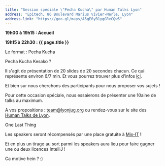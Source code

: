 ```yaml
---
title: "Session spéciale \"Pecha Kucha\" par Human Talks Lyon"
address: "Epitech, 86 Boulevard Marius Vivier-Merle, Lyon"
address-link: "https://goo.gl/maps/A5gE6yB1ygGReCQw5"
---
```


**19h00 à 19h15 : Accueil**

**19h15 à 22h30 : {{ page.title }}**

Le format : Pecha Kucha

Pecha Kucha Kesako ?

Il s'agit de présentation de 20 slides de 20 secondes chacun.
Ce qui représente environ 6/7 min.
Et vous pourrez trouver plus d'infos [ici](http://www.pechakucha.org/).

Et bien sur nous cherchons des participants pour nous proposer vos sujets !

Pour cette occasion spéciale, nous essaierons de présenter une 10aine de talks au maximum.

A vos propositions : team@lyonjug.org ou rendez-vous sur le site des
[Human Talks de Lyon](http://humantalks.com/cities/lyon/events/200).

One Last Thing

Les speakers seront récompensés par une place gratuite à [Mix-IT](http://www.mix-it.fr/)
!

Et en plus un tirage au sort parmi les speakers aura lieu pour faire gagner une ou deux licences IntelliJ !

Ca motive hein ? :)